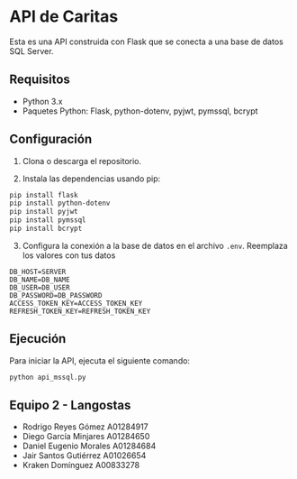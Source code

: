 # API de Caritas

Esta es una API construida con Flask que se conecta a una base de datos SQL Server.

## Requisitos

- Python 3.x
- Paquetes Python: Flask, python-dotenv, pyjwt, pymssql, bcrypt

## Configuración

1. Clona o descarga el repositorio.

2. Instala las dependencias usando pip:

```bash
pip install flask
pip install python-dotenv
pip install pyjwt
pip install pymssql
pip install bcrypt
```


3. Configura la conexión a la base de datos en el archivo `.env`. Reemplaza los valores con tus  datos
```env
DB_HOST=SERVER
DB_NAME=DB_NAME
DB_USER=DB_USER
DB_PASSWORD=DB_PASSWORD
ACCESS_TOKEN_KEY=ACCESS_TOKEN_KEY
REFRESH_TOKEN_KEY=REFRESH_TOKEN_KEY
```

## Ejecución

Para iniciar la API, ejecuta el siguiente comando:

```bash
python api_mssql.py
```

## Equipo 2 - Langostas

- Rodrigo Reyes Gómez      A01284917
- Diego García Minjares    A01284650
- Daniel Eugenio Morales   A01284684
- Jair Santos Gutiérrez    A01026654
- Kraken Domínguez         A00833278
